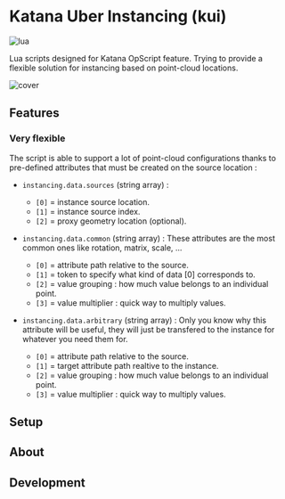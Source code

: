 # Katana Uber Instancing (kui)

![lua](https://img.shields.io/badge/type-lua-blue)

Lua scripts designed for Katana OpScript feature. Trying to provide a flexible
solution for instancing based on point-cloud locations. 

![cover](./cover.png)

## Features

### Very flexible

The script is able to support a lot of point-cloud configurations thanks to
pre-defined attributes that must be created on the source location :

- `instancing.data.sources` (string array) :
  - `[0]` = instance source location.
  - `[1]` = instance source index.
  - `[2]` = proxy geometry location (optional).

- `instancing.data.common` (string array) :
    These attributes are the most common ones like rotation, matrix, scale, ...
  - `[0]` = attribute path relative to the source.
  - `[1]` = token to specify what kind of data [0] corresponds to.
  - `[2]` = value grouping : how much value belongs to an individual point.
  - `[3]` = value multiplier : quick way to multiply values.

- `instancing.data.arbitrary` (string array) :
    Only you know why this attribute will be useful, they will just be transfered
    to the instance for whatever you need them for.
  - `[0]` = attribute path relative to the source.
  - `[1]` = target attribute path realtive to the instance.
  - `[2]` = value grouping : how much value belongs to an individual point.
  - `[3]` = value multiplier : quick way to multiply values.
  

## Setup

## About


## Development

